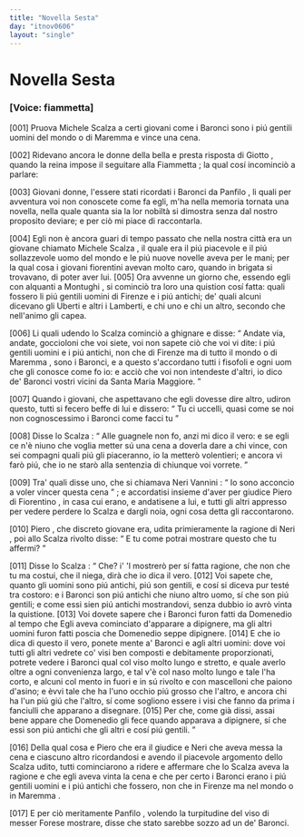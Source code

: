 ```yaml
---
title: "Novella Sesta"
day: "itnov0606"
layout: "single"
---
```

<div id="nov0606" type="novella" who="fiammetta">
 <h1>
  Novella Sesta
 </h1>
 <p>
  <h3>
   [Voice: fiammetta]
  </h3>
 </p>
 <argument>
  <p>
   <a name="p06060001">
    [001]
   </a>
   Pruova
   <name persref="michelescalza" type="person">
    Michele Scalza
   </name>
   a certi giovani come i Baronci sono i pi&uacute; gentili uomini del mondo o di
   <name placeref="maremma" type="place">
    Maremma
   </name>
   e vince una cena.
  </p>
 </argument>
 <div3 type="commentary" who="author">
  <p>
   <a name="p06060002">
    [002]
   </a>
   Ridevano ancora le donne della bella e presta risposta di
   <name persref="giotto" type="person">
    Giotto
   </name>
   , quando la
   <name persref="elissa" type="person">
    reina
   </name>
   impose il seguitare alla
   <name persref="fiammetta" type="person">
    Fiammetta
   </name>
   ; la qual cos&iacute; incominci&ograve; a parlare:
  </p>
 </div3>
 <div3 type="commentary" who="fiammetta">
  <p>
   <a name="p06060003">
    [003]
   </a>
   Giovani donne, l'essere stati ricordati i Baronci da
   <name persref="panfilo" type="person">
    Panfilo
   </name>
   , li quali per avventura voi non conoscete come fa egli, m'ha nella memoria tornata una novella, nella quale quanta sia la lor nobilt&agrave; si dimostra senza dal nostro proposito deviare; e per ci&ograve; mi piace di raccontarla.
  </p>
 </div3>
 <p>
  <a name="p06060004">
   [004]
  </a>
  Egli non &egrave; ancora guari di tempo passato che nella nostra citt&agrave; era un giovane chiamato
  <name persref="michelescalza" type="person">
   Michele Scalza
  </name>
  , il quale era il pi&uacute; piacevole e il pi&uacute; sollazzevole uomo del mondo e le pi&uacute; nuove novelle aveva per le mani; per la qual cosa i giovani fiorentini avevan molto caro, quando in brigata si trovavano, di poter aver lui.
  <a name="p06060005">
   [005]
  </a>
  Ora avvenne un giorno che, essendo egli con alquanti a
  <name placeref="montughi" type="place">
   Montughi
  </name>
  , si cominci&ograve; tra loro una quistion cos&iacute; fatta: quali fossero li pi&uacute; gentili uomini di
  <name placeref="firenze" type="place">
   Firenze
  </name>
  e i pi&uacute; antichi; de' quali alcuni dicevano gli Uberti e altri i Lamberti, e chi uno e chi un altro, secondo che nell'animo gli capea.
 </p>
 <p>
  <a name="p06060006">
   [006]
  </a>
  Li quali udendo lo Scalza cominci&ograve; a ghignare e disse:
  <q direct="unspecified" who="michelescalza">
   Andate via, andate, goccioloni che voi siete, voi non sapete ci&ograve; che voi vi dite: i pi&uacute; gentili uomini e i pi&uacute; antichi, non che di
   <name placeref="firenze" type="place">
    Firenze
   </name>
   ma di tutto il mondo o di
   <name placeref="maremma" type="place">
    Maremma
   </name>
   , sono i Baronci, e a questo s'accordano tutti i fisofoli e ogni uom che gli conosce come fo io: e acci&ograve; che voi non intendeste d'altri, io dico de' Baronci vostri vicini da
   <name placeref="santamariamaggiore" type="place">
    Santa Maria Maggiore.
   </name>
  </q>
 </p>
 <p>
  <a name="p06060007">
   [007]
  </a>
  Quando i giovani, che aspettavano che egli dovesse dire altro, udiron questo, tutti si fecero beffe di lui e dissero:
  <q direct="unspecified" who="brigata-0606">
   Tu ci uccelli, quasi come se noi non cognoscessimo i Baronci come facci tu
  </q>
 </p>
 <p>
  <a name="p06060008">
   [008]
  </a>
  Disse lo
  <name persref="michelescalza" type="person">
   Scalza
  </name>
  :
  <q direct="unspecified" who="michelescalza">
   Alle guagnele non fo, anzi mi dico il vero: e se egli ce n'&egrave; niuno che voglia metter s&uacute; una cena a doverla dare a chi vince, con sei compagni quali pi&uacute; gli piaceranno, io la metter&ograve; volentieri; e ancora vi far&ograve; pi&uacute;, che io ne star&ograve; alla sentenzia di chiunque voi vorrete.
  </q>
 </p>
 <p>
  <a name="p06060009">
   [009]
  </a>
  Tra' quali disse uno, che si chiamava
  <name persref="nerivannini" type="person">
   Neri Vannini
  </name>
  :
  <q direct="unspecified" who="nerivannini">
   Io sono acconcio a voler vincer questa cena
  </q>
  ; e accordatisi insieme d'aver per giudice
  <name persref="pierodifiorentino" type="person">
   Piero di Fiorentino
  </name>
  , in casa cui erano, e andatisene a lui, e tutti gli altri appresso per vedere perdere lo
  <name persref="michelescalza" type="person">
   Scalza
  </name>
  e dargli noia, ogni cosa detta gli raccontarono.
 </p>
 <p>
  <a name="p06060010">
   [010]
  </a>
  <name persref="pierodifiorentino" type="person">
   Piero
  </name>
  , che discreto giovane era, udita primieramente la ragione di
  <name persref="nerivannini" type="person">
   Neri
  </name>
  , poi allo
  <name persref="michelescalza" type="person">
   Scalza
  </name>
  rivolto disse:
  <q direct="unspecified" who="pierodifiorentino">
   E tu come potrai mostrare questo che tu affermi?
  </q>
 </p>
 <p>
  <a name="p06060011">
   [011]
  </a>
  Disse lo
  <name persref="michelescalza" type="person">
   Scalza
  </name>
  :
  <q direct="unspecified" who="michelescalza">
   Che? i' 'l mostrer&ograve; per s&iacute; fatta ragione, che non che tu ma costui, che il niega, dir&agrave; che io dica il vero.
   <a name="p06060012">
    [012]
   </a>
   Voi sapete che, quanto gli uomini sono pi&uacute; antichi, pi&uacute; son gentili, e cos&iacute; si diceva pur test&eacute; tra costoro: e i Baronci son pi&uacute; antichi che niuno altro uomo, s&iacute; che son pi&uacute; gentili; e come essi sien pi&uacute; antichi mostrandovi, senza dubbio io avr&ograve; vinta la quistione.
   <a name="p06060013">
    [013]
   </a>
   Voi dovete sapere che i Baronci furon fatti da Domenedio al tempo che Egli aveva cominciato d'apparare a dipignere, ma gli altri uomini furon fatti poscia che Domenedio seppe dipignere.
   <a name="p06060014">
    [014]
   </a>
   E che io dica di questo il vero, ponete mente a' Baronci e agli altri uomini: dove voi tutti gli altri vedrete co' visi ben composti e debitamente proporzionati, potrete vedere i Baronci qual col viso molto lungo e stretto, e quale averlo oltre a ogni convenienza largo, e tal v'&egrave; col naso molto lungo e tale l'ha corto, e alcuni col mento in fuori e in s&uacute; rivolto e con mascelloni che paiono d'asino; e &egrave;vvi tale che ha l'uno occhio pi&uacute; grosso che l'altro, e ancora chi ha l'un pi&uacute; gi&uacute; che l'altro, s&iacute; come sogliono essere i visi che fanno da prima i fanciulli che apparano a disegnare.
   <a name="p06060015">
    [015]
   </a>
   Per che, come gi&agrave; dissi, assai bene appare che Domenedio gli fece quando apparava a dipignere, s&iacute; che essi son pi&uacute; antichi che gli altri e cos&iacute; pi&uacute; gentili.
  </q>
 </p>
 <p>
  <a name="p06060016">
   [016]
  </a>
  Della qual cosa e
  <name persref="pierodifiorentino" type="person">
   Piero
  </name>
  che era il giudice e
  <name persref="nerivannini" type="person">
   Neri
  </name>
  che aveva messa la cena e ciascuno altro ricordandosi e avendo il piacevole argomento dello
  <name persref="michelescalza" type="person">
   Scalza
  </name>
  udito, tutti cominciarono a ridere e affermare che lo
  <name persref="michelescalza" type="person">
   Scalza
  </name>
  aveva la ragione e che egli aveva vinta la cena e che per certo i Baronci erano i pi&uacute; gentili uomini e i pi&uacute; antichi che fossero, non che in
  <name placeref="firenze" type="place">
   Firenze
  </name>
  ma nel mondo o in
  <name placeref="maremma" type="place">
   Maremma
  </name>
  .
 </p>
 <p>
  <a name="p06060017">
   [017]
  </a>
  E per ci&ograve; meritamente
  <name persref="panfilo" type="person">
   Panfilo
  </name>
  , volendo la turpitudine del viso di messer
  <name persref="forese" type="person">
   Forese
  </name>
  mostrare, disse che stato sarebbe sozzo ad un de' Baronci.
 </p>
</div>